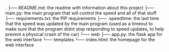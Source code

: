 .
├── README.md: the readme with information about this project
├── main.py: the main program that will control the speed and all of that stuff
├── requirements.txt: the PIP requirements
├── .speedtime: the last time that the speed was updated by the main program (used as a timeout to make sure that the program didnt stop responding to speed updates, to help prevent a physical crash of the car)
└── web
    ├── app.py: the flask app for the web interface
    └── templates
        └── index.html: the homepage for the web interface